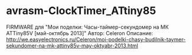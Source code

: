 avrasm-ClockTimer_ATtiny85
===================

FIRMWARE для "Мои поделки: Часы-таймер-секундомер на МК ATTiny85V [май-октябрь 2013]"
Автор: Celeron
Описание: http://we.easyelectronics.ru/Celeron/moi-podelki-chasy-budilnik-taymer-sekundomer-na-mk-attiny85v-may-oktyabr-2013.html
